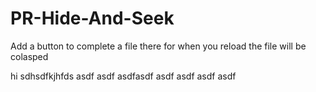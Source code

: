# PR-Hide-And-Seek
Add a button to complete a file there for when you reload the file will be colasped

hi
sdhsdfkjhfds
asdf
asdf asdfasdf
asdf
asdf
asdf
asdf
